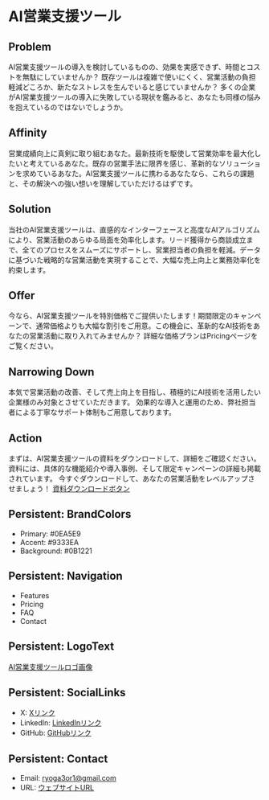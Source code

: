 # AI営業支援ツール

## Problem
AI営業支援ツールの導入を検討しているものの、効果を実感できず、時間とコストを無駄にしていませんか？  既存ツールは複雑で使いにくく、営業活動の負担軽減どころか、新たなストレスを生んでいると感じていませんか？  多くの企業がAI営業支援ツールの導入に失敗している現状を鑑みると、あなたも同様の悩みを抱えているのではないでしょうか。

## Affinity
営業成績向上に真剣に取り組むあなた。最新技術を駆使して営業効率を最大化したいと考えているあなた。既存の営業手法に限界を感じ、革新的なソリューションを求めているあなた。AI営業支援ツールに携わるあなたなら、これらの課題と、その解決への強い想いを理解していただけるはずです。

## Solution
当社のAI営業支援ツールは、直感的なインターフェースと高度なAIアルゴリズムにより、営業活動のあらゆる局面を効率化します。リード獲得から商談成立まで、全てのプロセスをスムーズにサポートし、営業担当者の負担を軽減。データに基づいた戦略的な営業活動を実現することで、大幅な売上向上と業務効率化を約束します。

## Offer
今なら、AI営業支援ツールを特別価格でご提供いたします！期間限定のキャンペーンで、通常価格よりも大幅な割引をご用意。この機会に、革新的なAI技術をあなたの営業活動に取り入れてみませんか？  詳細な価格プランはPricingページをご覧ください。

## Narrowing Down
本気で営業活動の改善、そして売上向上を目指し、積極的にAI技術を活用したい企業様のみ対象とさせていただきます。  効果的な導入と運用のため、弊社担当者による丁寧なサポート体制もご用意しております。

## Action
まずは、AI営業支援ツールの資料をダウンロードして、詳細をご確認ください。  資料には、具体的な機能紹介や導入事例、そして限定キャンペーンの詳細も掲載されています。  今すぐダウンロードして、あなたの営業活動をレベルアップさせましょう！  [資料ダウンロードボタン](仮リンク)


## Persistent: BrandColors
- Primary: #0EA5E9
- Accent: #9333EA
- Background: #0B1221

## Persistent: Navigation
- Features
- Pricing
- FAQ
- Contact

## Persistent: LogoText
[AI営業支援ツールロゴ画像](仮リンク)

## Persistent: SocialLinks
- X: [Xリンク](仮リンク)
- LinkedIn: [LinkedInリンク](仮リンク)
- GitHub: [GitHubリンク](仮リンク)

## Persistent: Contact
- Email: ryoga3or1@gmail.com
- URL: [ウェブサイトURL](仮リンク)
